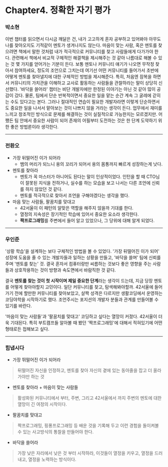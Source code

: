 # Chapter4. 정확한 자기 평가

### 박소현

이번 챕터를 읽으면서 다시금 깨달은 건, 내가 고고하게 혼자 공부하고 있어봐야 아무도 나를 찾아오지도 기적같이 멘토가 생겨나지도 않는다. 마음이 맞는 사람, 혹은 멘토를 찾으려면 책에서 말한 것처럼 내가 적극적으로 커뮤니티를 찾고 사람들에게 다가가야 한다. 관련해서 책에서 비교적 구체적인 해결책을 제시해주는 것 같아 나름대로 해볼 수 있는 것 몇 가지를 얻어가는 기분이 든다. 보통 멘토나 커뮤니티 얘기가 나오면 무작정 찾아서 참여하세요, 정도의 조언으로 그치는데 여기선 어떤 커뮤니티를 들어가서 초반에 어떻게 멘토를 찾아낼지에 대한 구체적인 방법을 제시해준다. 특히, 처음엔 잠복을 하면서 커뮤니티의 가치관을 이해하고 교사로 활동하는 사람들을 관찰하라는 말이 상당히 신선했다.
'바닥을 쓸어라' 챕터는 비단 개발자에만 한정된 이야기는 아닌 것 같아 많이 공감이 갔다. 물론, 팀에서 단순 반복적이면서 중요한 일을 맡는 순간 계속 그 굴레에 갇히는 수도 있다고는 본다. 그러나 절대적인 연습이 필요한 개발자라면 이렇게 단순하면서도 중요한 일을 나서서 맡아보는 것이 나쁘지 않을 거라는 생각이 든다. 업무에서 재미를 느끼고 창조적인 방식으로 문제를 해결하는 것이 실질적으로 가능한지는 모르겠지만. 어쨌든 팀 안에서 중요한 사람이 되어 존재의 어필부터 도전하는 것은 한 단계 도약하기 위한 좋은 방법론이라 생각한다.

---

### 전환오

- 가장 뒤떨어진 이가 되어라
  - 뱀의 머리가 되느니 용의 꼬리가 되어서 용의 몸통까지 빠르게 성장하는게 낫다.
- 멘토를 찾아라
  - 멘토가 꼭 마스터가 아니어도 된다는 말이 인상적이었다. 인턴을 할 때 CTO님이 잘못된 지식을 전하거나, 실수를 하는 모습을 보고 나서는 다른 조언에 신뢰를 하지 않았던 것 같다.
  - 멘토를 적극적으로 찾아서 조언을 구해야겠다는 생각을 했다.
- 마음 맞는 사람들, 팔꿈치를 맞대고
  - 42서울이 이 패턴의 알맞은 역할을 해주지 않을까 기대를 한다.
  - 열정의 지속성은 장기적인 학습에 있어서 중요한 요소라 생각한다.
  - **짝프로그래밍**를 주변에서 들어 알고 있었으나, 그 당위에 대해 알게 되었다.


----
### 우인준

'상황 학습'을 설계하는 보다 구체적인 방법을 볼 수 있었다. '가장 뒤떨어진 이가 되어' 성장에 도움을 줄 수 있는 개발자들과 일하는 상황을 만들고, '바닥을 쓸며' 팀에 신뢰를 주며 '멘토를 찾는' 것. 결국 혼자서 컴퓨터랑만 씨름하는 것보다 좋은 영향을 주는 사람들과 상호작용하는 것이 방향과 속도면에서 바람직한 것 같다. 

결국 **멘토를 찾는 것이 첫 시작이며 제일 중요한 단계**라는 생각이 드는데, 지금 당장 멘토를 어떻게 찾아야할지 고민이다. 일단 커뮤니티를 찾고, 탐색해봐야할까. 42서울에 들어가기 전에 할만한 커뮤니티를 찾아보았고, 살짝 성격은 다르지만 생활코딩에서 운영하는 코딩야학을 시작하기로 했다. 조언주시는 포지션의 개발자 분들과 관계를 만들어볼 수 있기를 바란다.

'마음이 맞는 사람들'과 '팔꿈치를 맞대고' 코딩하고 싶다는 열망이 커졌다. 42서울이 더욱 기대된다. 특히 부트캠프들 알아볼 때 봤던 '짝프로그래밍'에 대해서 적혀있기에 어떤 형태로든 접해보고 싶다.

----
### 힘냅시다

- 가장 뛰떨어진 이가 되어라
> 뒤떨어진 자신을 인정하고, 멘토를 찾아 자신의 곁에 있는 동아줄을 잡고 더 올라가야만 하는 것

- 멘토를 찾아라 + 마음이 맞는 사람들
> 활성화된 커뮤니티에서 부터, 주변, 그리고 42서울에서 까지 주변의 멘토에 대한 열망이 긴 여정의 시작이다.

- 팔꿈치를 맞대고
> 짝프로그래밍, 핑퐁프로그래밍 등 배운 것을 기록해 두고 이런 경험을 돌이켜볼 수 있는 사고방식의 통찰을 만들어야 한다.

- 바닥을 쓸어라
> 가장 낮은 자리에서 낮은 것 부터 시작하라, 이것들이 열정을 키우고, 열정을 드러내고, 열정을 노력하는 방식이다.

